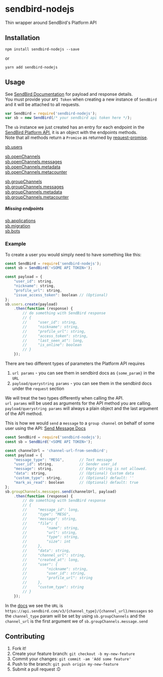 # sendbird-nodejs
Thin wrapper around SendBird's Platform API

## Installation
    npm install sendbird-nodejs --save

or

    yarn add sendbird-nodejs

## Usage
See [SendBird Documentation](https://docs.sendbird.com/platform) for payload and response details.  
You must provide your `API Token` when creating a new instance of `SendBird` and it will be attached to all requests. 

```javascript
var SendBird = require('sendbird-nodejs');
var sb = new SendBird(/* your sendbird api token here */);
```

The `sb` instance we just created has an entry for each endpoint in the [SendBird Platform API](https://docs.sendbird.com/platform), it is an object with the endpoints methods.  
Note that all methods return a `Promise` as returned by [request-promise](https://github.com/request/request-promise).


[sb.users](https://docs.sendbird.com/platform#user)  

[sb.openChannels](https://docs.sendbird.com/platform#open_channel)  
[sb.openChannels.messages](https://docs.sendbird.com/platform#messages)  
[sb.openChannels.metadata](https://docs.sendbird.com/platform#meta)  
[sb.openChannels.metacounter](https://docs.sendbird.com/platform#meta)  

[sb.groupChannels](https://docs.sendbird.com/platform#group_channel)  
[sb.groupChannels.messages](https://docs.sendbird.com/platform#messages)  
[sb.groupChannels.metadata](https://docs.sendbird.com/platform#meta)  
[sb.groupChannels.metacounter](https://docs.sendbird.com/platform#meta)  

##### Missing endpoints

[sb.applications](https://docs.sendbird.com/platform#application)  
[sb.migration](https://docs.sendbird.com/platform#migration)  
[sb.bots](https://docs.sendbird.com/platform#bot_interface)  

### Example

To create a user you would simply need to have something like this:  
```javascript
const SendBird = require('sendbird-nodejs');
const sb = SendBird('<SOME API TOKEN>');

const payload = {
    "user_id": string,
    "nickname": string,
    "profile_url": string,
    "issue_access_token": boolean // (Optional)
};
sb.users.create(payload)
    .then(function (response) {
        // do something with SendBird response
        // {
        //     "user_id": string,
        //     "nickname": string,
        //     "profile_url": string,
        //     "access_token": string,
        //     "last_seen_at": long,
        //     "is_online": boolean
        // }
    });
```

There are two different types of parameters the Platform API requires  

1. `url params` - you can see them in sendbird docs as `{some_param}` in the `URL`
2. `payload/querystring params` - you can see them in the sendbird docs under the `request` section

We will treat the two types differently when calling the API.  
`url params` will be used as arguments for the API method you are calling.  
`payload/querystring params` will always a plain object and the last argument of the API method.

This is how we would `send` a `message` to a `group channel` on behalf of some user using the API: [Send Message Docs](https://docs.sendbird.com/platform#messages_3_send)
```javascript
const SendBird = require('sendbird-nodejs');
const sb = SendBird('<SOME API TOKEN>');

const channelUrl = 'channel-url-from-sendbird';
const payload = {
    "message_type": "MESG",       // Text message
    "user_id": string,            // Sender user_id
    "message": string,            // Empty string is not allowed.
    "data": string,               // (Optional) Custom data 
    "custom_type": string,        // (Optional) default: ''  
    "mark_as_read": boolean       // (Optional) default: true  
};
sb.groupChannels.messages.send(channelUrl, payload)
    .then(function (response) {
        // do something with SendBird response
        // {
        //     "message_id": long,
        //     "type": "MESG",
        //     "message": string,
        //     "file": {
        //         "name": string,
        //         "url": string,
        //         "type": string,
        //         "size": int
        //     },
        //     "data": string,
        //     "channel_url": string,
        //     "created_at": long,
        //     "user": {
        //         "nickname": string,
        //         "user_id": string,
        //         "profile_url": string
        //     },
        //     "custom_type": string
        // }
    });
```
In the [docs](https://docs.sendbird.com/platform#messages_3_send) we see the `URL` is `https://api.sendbird.com/v3/{channel_type}/{channel_url}/messages` so the `channel_type` param will be set by using `sb.groupChannels` and the `channel_url` is the first argument we of `sb.groupChannels.message.send`


## Contributing
1. Fork it!
2. Create your feature branch: `git checkout -b my-new-feature`
3. Commit your changes: `git commit -am 'Add some feature'`
4. Push to the branch: `git push origin my-new-feature`
5. Submit a pull request :D
 
